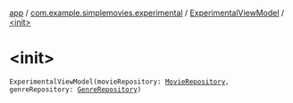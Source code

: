 [app](../../index.md) / [com.example.simplemovies.experimental](../index.md) / [ExperimentalViewModel](index.md) / [&lt;init&gt;](./-init-.md)

# &lt;init&gt;

`ExperimentalViewModel(movieRepository: `[`MovieRepository`](../../com.example.simplemovies.repositories/-movie-repository/index.md)`, genreRepository: `[`GenreRepository`](../../com.example.simplemovies.repositories/-genre-repository/index.md)`)`